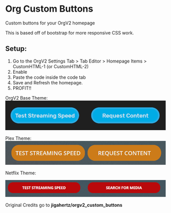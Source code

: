 # Org Custom Buttons
Custom buttons for your OrgV2 homepage

This is based off of bootstrap for more responsive CSS work.

## Setup:
1. Go to the OrgV2 Settings Tab > Tab Editor > Homepage Items > CustomHTML-1 (or CustomHTML-2)
2. Enable 
3. Paste the code inside the code tab
4. Save and Refresh the homepage.
5. PROFIT!!

OrgV2 Base Theme:
![OrgV2 Base Theme](/screen_shots/orgv2_base_theme.PNG)

Plex Theme:
![Plex Theme](/screen_shots/plex_theme.PNG)

Netflix Theme:

![Netflix Theme](/screen_shots/orgv2_custom_button_netflix.png)


Original Credits go to **jigahertz/orgv2_custom_buttons**
